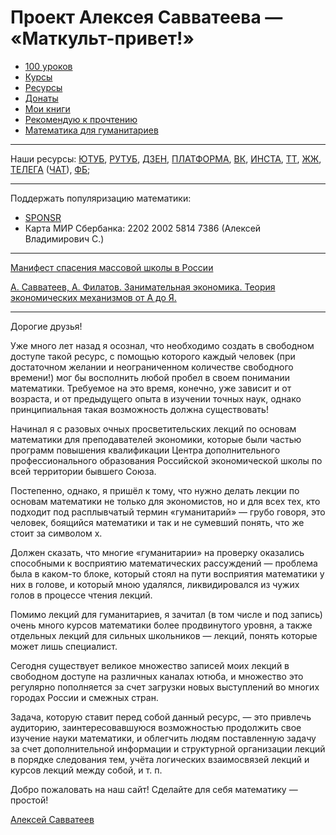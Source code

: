 # Проект Алексея Савватеева — «Маткульт-привет!»

- [100 уроков](100urokov.md)
- [Курсы](courses.md)
- [Ресурсы](proj_links.md)
- [Донаты](donate.md)
- [Мои книги](mybooks.md)
- [Рекомендую к прочтению](books.md)
- [Математика для гуманитариев](books/mat_dlya_gum/)

___

Наши ресурсы: [ЮТУБ](https://youtube.com/маткульт-привет), [РУТУБ](https://rutube.ru/channel/23576278/), [ДЗЕН](https://dzen.ru/matkult_privet), [ПЛАТФОРМА](https://plvideo.ru/@matkult-privet), [ВК](http://vk.com/alexei_savvateev), [ИНСТА](https://www.instagram.com/aleksey_savvateev), [ТТ](https://tiktok.com/@savvatan), [ЖЖ](https://savvateev.livejournal.com), [ТЕЛЕГА](https://t.me/savvateev_xyz) ([ЧАТ](https://t.me/punkmath)), [ФБ](https://www.facebook.com/savvatan);

___

Поддержать популяризацию математики:
- [SPONSR](https://sponsr.ru/savvateev)
- Карта МИР Сбербанка: 2202 2002 5814 7386 (Алексей Владимирович С.)

---

[Манифест спасения массовой школы в России](files/glavny.pdf)

[А. Савватеев, А. Филатов. Занимательная экономика. Теория экономических механизмов от А до Я.](books/zam_eko/zam_eko.pdf)

___

Дорогие друзья!

Уже много лет назад я осознал, что необходимо создать в свободном доступе такой ресурс, с помощью которого каждый человек (при достаточном желании и неограниченном количестве свободного времени!) мог бы восполнить любой пробел в своем понимании математики. Требуемое на это время, конечно, уже зависит и от возраста, и от предыдущего опыта в изучении точных наук, однако принципиальная такая возможность должна существовать!

Начинал я с разовых очных просветительских лекций по основам математики для преподавателей экономики, которые были частью программ повышения квалификации Центра дополнительного профессионального образования Российской экономической школы по всей территории бывшего Союза.

Постепенно, однако, я пришёл к тому, что нужно делать лекции по основам математики не только для экономистов, но и для всех тех, кто подходит под расплывчатый термин «гуманитарий» — грубо говоря, это человек, боящийся математики и так и не сумевший понять, что же стоит за символом х.

Должен сказать, что многие «гуманитарии» на проверку оказались способными к восприятию математических рассуждений — проблема была в каком-то блоке, который стоял на пути восприятия математики у них в голове, и который мною удалялся, ликвидировался из чужих голов в процессе чтения лекций.

Помимо лекций для гуманитариев, я зачитал (в том числе и под запись) очень много курсов математики более продвинутого уровня, а также отдельных лекций для сильных школьников — лекций, понять которые может лишь специалист.

Сегодня существует великое множество записей моих лекций в свободном доступе на различных каналах ютюба, и множество это регулярно пополняется за счет загрузки новых выступлений во многих городах России и смежных стран.

Задача, которую ставит перед собой данный ресурс, — это привлечь аудиторию, заинтересовавшуюся возможностью продолжить свое изучение науки математики, и облегчить людям поставленную задачу за счет дополнительной информации и структурной организации лекций в порядке следования тем, учёта логических взаимосвязей лекций и курсов лекций между собой, и т. п.

Добро пожаловать на наш сайт! Сделайте для себя математику — простой!

[Алексей Савватеев](savvateev)
